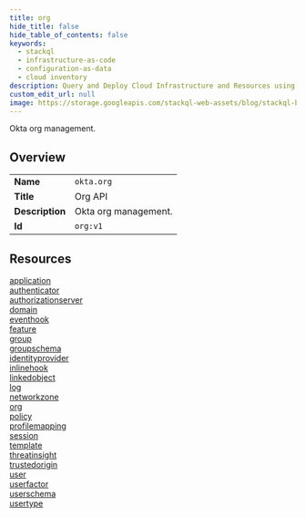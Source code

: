 ```yaml
---
title: org
hide_title: false
hide_table_of_contents: false
keywords:
  - stackql
  - infrastructure-as-code
  - configuration-as-data
  - cloud inventory
description: Query and Deploy Cloud Infrastructure and Resources using SQL
custom_edit_url: null
image: https://storage.googleapis.com/stackql-web-assets/blog/stackql-blog-post-featured-image.png
---
```

Okta org management.  
    

## Overview
<table><tbody>
<tr><td><b>Name</b></td><td><code>okta.org</code></td></tr>
<tr><td><b>Title</b></td><td>Org API</td></tr>
<tr><td><b>Description</b></td><td>Okta org management.</td></tr>
<tr><td><b>Id</b></td><td><code>org:v1</code></td></tr>
</tbody></table>

## Resources
<div class="row">
<div class="providerDocColumn">
<a href="/docs/providers/okta/org/application/index.md">application</a><br />
<a href="/docs/providers/okta/org/authenticator/index.md">authenticator</a><br />
<a href="/docs/providers/okta/org/authorizationserver/index.md">authorizationserver</a><br />
<a href="/docs/providers/okta/org/domain/index.md">domain</a><br />
<a href="/docs/providers/okta/org/eventhook/index.md">eventhook</a><br />
<a href="/docs/providers/okta/org/feature/index.md">feature</a><br />
<a href="/docs/providers/okta/org/group/index.md">group</a><br />
<a href="/docs/providers/okta/org/groupschema/index.md">groupschema</a><br />
<a href="/docs/providers/okta/org/identityprovider/index.md">identityprovider</a><br />
<a href="/docs/providers/okta/org/inlinehook/index.md">inlinehook</a><br />
<a href="/docs/providers/okta/org/linkedobject/index.md">linkedobject</a><br />
<a href="/docs/providers/okta/org/log/index.md">log</a><br />
</div>
<div class="providerDocColumn">
<a href="/docs/providers/okta/org/networkzone/index.md">networkzone</a><br />
<a href="/docs/providers/okta/org/org/index.md">org</a><br />
<a href="/docs/providers/okta/org/policy/index.md">policy</a><br />
<a href="/docs/providers/okta/org/profilemapping/index.md">profilemapping</a><br />
<a href="/docs/providers/okta/org/session/index.md">session</a><br />
<a href="/docs/providers/okta/org/template/index.md">template</a><br />
<a href="/docs/providers/okta/org/threatinsight/index.md">threatinsight</a><br />
<a href="/docs/providers/okta/org/trustedorigin/index.md">trustedorigin</a><br />
<a href="/docs/providers/okta/org/user/index.md">user</a><br />
<a href="/docs/providers/okta/org/userfactor/index.md">userfactor</a><br />
<a href="/docs/providers/okta/org/userschema/index.md">userschema</a><br />
<a href="/docs/providers/okta/org/usertype/index.md">usertype</a><br />
</div>
</div>
